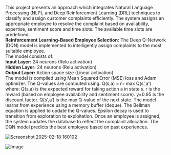 This project presents an approach which integrates Natural Language Processing (NLP), and Deep Reinforcement Learning (DRL) techniques to classify and assign customer complaints efficiently.
The system assigns an appropriate employee to resolve the complaint based on availability, expertise, sentiment score and time slots. The available time slots are predefined.
<br>
**Reinforcement Learning-Based Employee Selection:** The Deep Q-Network (DQN) model is implemented to intelligently assign complaints to the most suitable employee. 
<br>
The model consists of:
<br>
**Input Layer:** 24 neurons (Relu activation)
<br>
**Hidden Layer:** 24 neurons (Relu activation)
<br>
**Output Layer:** Action space size (Linear activation)
<br>
The model is compiled using Mean Squared Error (MSE) loss and Adam optimizer. 
The Q-values are computed using: Q(s,a) = r+ max Q(s',a')
where: Q(s,a) is the expected reward for taking action a in state s. r is the reward (based on employee availability and sentiment score). γ=0.95 is the discount factor. Q(s′,a′) is the max Q-value of the next state.
The model learns from experience using a memory buffer (deque). The Bellman equation is applied to update the Q-values. Epsilon decay is used to transition from exploration to exploitation. Once an employee is assigned, the system updates the database to reflect the complaint allocation.
The DQN model predicts the best employee based on past experiences.

![Screenshot 2025-02-18 160102](https://github.com/user-attachments/assets/a63f8aa9-2e6a-416f-ba75-eda6157cdfc2)

![Image](https://github.com/user-attachments/assets/dc6d0c4a-e0f3-4dc7-b72d-ae4ca1bf1284)
